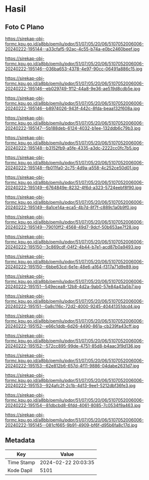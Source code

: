 # Hasil

## Foto C Plano

https://sirekap-obj-formc.kpu.go.id/a8bb/pemilu/pdpr/51/07/05/20/06/5107052006006-20240222-195144--a33cfaf5-92ac-4c55-b74a-e0bc2460beef.jpg

https://sirekap-obj-formc.kpu.go.id/a8bb/pemilu/pdpr/51/07/05/20/06/5107052006006-20240222-195146--036ba653-4378-4e97-90cc-06491a886c15.jpg

https://sirekap-obj-formc.kpu.go.id/a8bb/pemilu/pdpr/51/07/05/20/06/5107052006006-20240222-195146--eb029749-1f12-44a8-9e36-ae519d8cdb5e.jpg

https://sirekap-obj-formc.kpu.go.id/a8bb/pemilu/pdpr/51/07/05/20/06/5107052006006-20240222-195146--b8974026-943f-442c-8fda-beaa132f608a.jpg

https://sirekap-obj-formc.kpu.go.id/a8bb/pemilu/pdpr/51/07/05/20/06/5107052006006-20240222-195147--5b188deb-6124-4032-b1ee-132ddb6c79b3.jpg

https://sirekap-obj-formc.kpu.go.id/a8bb/pemilu/pdpr/51/07/05/20/06/5107052006006-20240222-195148--b3152fb9-a5fe-4335-a3dc-2222cc0fc7b5.jpg

https://sirekap-obj-formc.kpu.go.id/a8bb/pemilu/pdpr/51/07/05/20/06/5107052006006-20240222-195148--fb011fa0-2c75-4d9a-a558-4c252ce50d01.jpg

https://sirekap-obj-formc.kpu.go.id/a8bb/pemilu/pdpr/51/07/05/20/06/5107052006006-20240222-195149--6764849e-8232-4f6d-a323-5724eebf8f90.jpg

https://sirekap-obj-formc.kpu.go.id/a8bb/pemilu/pdpr/51/07/05/20/06/5107052006006-20240222-195149--8a1ce14a-eca5-4b7d-8f7f-c889c1a0b9f0.jpg

https://sirekap-obj-formc.kpu.go.id/a8bb/pemilu/pdpr/51/07/05/20/06/5107052006006-20240222-195149--79010ff2-4568-49d7-9dcf-50b653ae7f28.jpg

https://sirekap-obj-formc.kpu.go.id/a8bb/pemilu/pdpr/51/07/05/20/06/5107052006006-20240222-195150--3c869cdf-04f2-4b44-b7e1-acd87b0a9493.jpg

https://sirekap-obj-formc.kpu.go.id/a8bb/pemilu/pdpr/51/07/05/20/06/5107052006006-20240222-195150--6bbe63cd-6e1e-48e6-a164-f317a71d9e89.jpg

https://sirekap-obj-formc.kpu.go.id/a8bb/pemilu/pdpr/51/07/05/20/06/5107052006006-20240222-195151--549ecea8-12b8-4d2a-9ab0-57e84a43a5b7.jpg

https://sirekap-obj-formc.kpu.go.id/a8bb/pemilu/pdpr/51/07/05/20/06/5107052006006-20240222-195151--0a8c116c-72d2-4000-9245-40441351dcd4.jpg

https://sirekap-obj-formc.kpu.go.id/a8bb/pemilu/pdpr/51/07/05/20/06/5107052006006-20240222-195152--e66c1ddb-6d26-4490-861a-cb239fa43cff.jpg

https://sirekap-obj-formc.kpu.go.id/a8bb/pemilu/pdpr/51/07/05/20/06/5107052006006-20240222-195152--572cc895-99de-4751-85d8-b4aac3f9d136.jpg

https://sirekap-obj-formc.kpu.go.id/a8bb/pemilu/pdpr/51/07/05/20/06/5107052006006-20240222-195153--62e812b6-657d-4f11-9886-04dabe2631d7.jpg

https://sirekap-obj-formc.kpu.go.id/a8bb/pemilu/pdpr/51/07/05/20/06/5107052006006-20240222-195153--924afc2f-2c1b-4d13-9ee1-5212dbf36fe3.jpg

https://sirekap-obj-formc.kpu.go.id/a8bb/pemilu/pdpr/51/07/05/20/06/5107052006006-20240222-195154--81dbcbd8-6fdd-4061-8085-7c0534f9a463.jpg

https://sirekap-obj-formc.kpu.go.id/a8bb/pemilu/pdpr/51/07/05/20/06/5107052006006-20240222-195145--081cf665-9b91-4909-bf6f-d95b6fa8c17d.jpg


## Metadata

| Key        | Value               |
| ---------- | ------------------- |
| Time Stamp | 2024-02-22 20:03:35 |
| Kode Dapil | 5101                |



